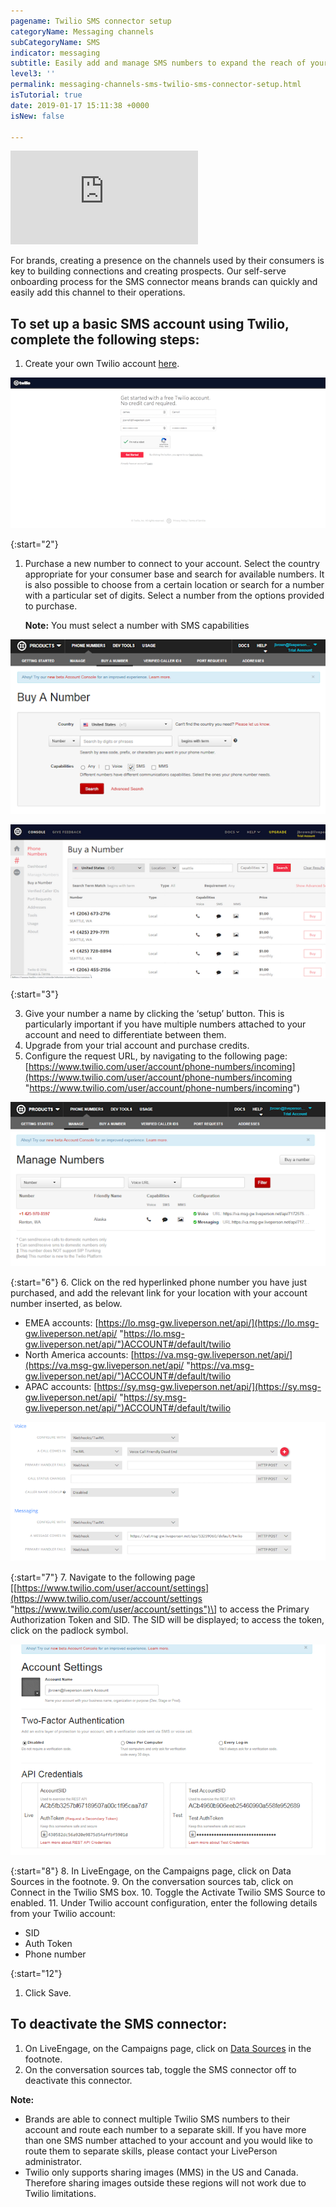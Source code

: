 ```yaml
---
pagename: Twilio SMS connector setup
categoryName: Messaging channels
subCategoryName: SMS
indicator: messaging
subtitle: Easily add and manage SMS numbers to expand the reach of your brand
level3: ''
permalink: messaging-channels-sms-twilio-sms-connector-setup.html
isTutorial: true
date: 2019-01-17 15:11:38 +0000
isNew: false

---
```

<iframe src="https://player.vimeo.com/video/238919599" frameborder="0" webkitallowfullscreen mozallowfullscreen allowfullscreen></iframe>

For brands, creating a presence on the channels used by their consumers is key to building connections and creating prospects. Our self-serve onboarding process for the SMS connector means brands can quickly and easily add this channel to their operations.

## To set up a basic SMS account using Twilio, complete the following steps:

1. Create your own Twilio account [here](https://www.twilio.com/try-twilio).

![](/img/twilio-sms-connector-setup-1.png)

{:start="2"}

1. Purchase a new number to connect to your account. Select the country appropriate for your consumer base and search for available numbers. It is also possible to choose from a certain location or search for a number with a particular set of digits. Select a number from the options provided to purchase.

   **Note:** You must select a number with SMS capabilities

![](/img/twilio-sms-connector-setup-2.png)

![](/img/twilio-sms-connector-setup-3-1.png)

{:start="3"}

3. Give your number a name by clicking the ‘setup’ button. This is particularly important if you have multiple numbers attached to your account and need to differentiate between them.
4. Upgrade from your trial account and purchase credits.
5. Configure the request URL, by navigating to the following page: [https://www.twilio.com/user/account/phone-numbers/incoming](https://www.twilio.com/user/account/phone-numbers/incoming "https://www.twilio.com/user/account/phone-numbers/incoming")

![](/img/twilio-sms-connector-setup-4.png)

{:start="6"}
6\. Click on the red hyperlinked phone number you have just purchased, and add the relevant link for your location with your account number inserted, as below.

* EMEA accounts: [https://lo.msg-gw.liveperson.net/api/](https://lo.msg-gw.liveperson.net/api/ "https://lo.msg-gw.liveperson.net/api/")ACCOUNT#/default/twilio
* North America accounts: [https://va.msg-gw.liveperson.net/api/](https://va.msg-gw.liveperson.net/api/ "https://va.msg-gw.liveperson.net/api/")ACCOUNT#/default/twilio
* APAC accounts: [https://sy.msg-gw.liveperson.net/api/](https://sy.msg-gw.liveperson.net/api/ "https://sy.msg-gw.liveperson.net/api/")ACCOUNT#/default/twilio

![](/img/twilio-sms-connector-setup-5.png)

{:start="7"}
7\. Navigate to the following page \[[https://www.twilio.com/user/account/settings](https://www.twilio.com/user/account/settings "https://www.twilio.com/user/account/settings")\] to access the Primary Authorization Token and SID. The SID will be displayed; to access the token, click on the padlock symbol.

![](/img/twilio-sms-connector-setup-7.png)

{:start="8"}
8\. In LiveEngage, on the Campaigns page, click on Data Sources in the footnote.
9\. On the conversation sources tab, click on Connect in the Twilio SMS box.
10\. Toggle the Activate Twilio SMS Source to enabled.
11\. Under Twilio account configuration, enter the following details from your Twilio account:

* SID
* Auth Token
* Phone number

{:start="12"}

1. Click Save.

## To deactivate the SMS connector:

1. On LiveEngage, on the Campaigns page, click on [Data Sources](data-reporting-engagement-attributes-data-sources-engagement-attributes-overview.html) in the footnote.
2. On the conversation sources tab, toggle the SMS connector off to deactivate this connector.

<div class="important">
<b>Note:</b>
<ul>
<li>Brands are able to connect multiple Twilio SMS numbers to their account and route each number to a separate skill. If you have more than one SMS number attached to your account and you would like to route them to separate skills, please contact your LivePerson administrator.</li>
<li>Twilio only supports sharing images (MMS) in the US and Canada. Therefore sharing images outside these regions will not work due to Twilio limitations.</li>
</ul>
</div>